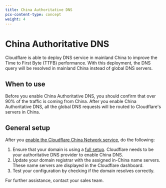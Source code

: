 ```yaml
---
title: China Authoritative DNS
pcx-content-type: concept
weight: 4
---
```


# China Authoritative DNS

Cloudflare is able to deploy DNS service in mainland China to improve the Time to First Byte (TTFB) performance. With this deployment, the DNS query will be resolved in mainland China instead of global DNS servers.

## When to use

Before you enable China Authoritative DNS, you should confirm that over 90% of the traffic is coming from China. After you enable China Authoritative DNS, all the global DNS requests will be routed to Cloudflare's servers in China.

## General setup

After you [enable the Cloudflare China Network service](/china-network/get-started/), do the following:

1. Ensure that your domain is using a [full setup](/dns/zone-setups/full-setup/). Cloudflare needs to be your authoritative DNS provider to enable China DNS.
2. Update your domain registrar with the assigned in-China name servers. These name servers are displayed in the Cloudflare dashboard.
3. Test your configuration by checking if the domain resolves correctly.

For further assistance, contact your sales team.